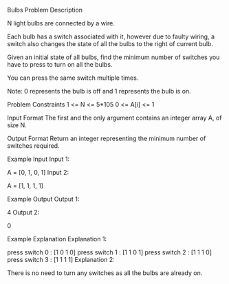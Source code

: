 Bulbs
Problem Description

N light bulbs are connected by a wire.

Each bulb has a switch associated with it, however due to faulty wiring, a switch also changes the state of all the bulbs to the right of current bulb.

Given an initial state of all bulbs, find the minimum number of switches you have to press to turn on all the bulbs.

You can press the same switch multiple times.

Note: 0 represents the bulb is off and 1 represents the bulb is on.



Problem Constraints
1 <= N <= 5*105
0 <= A[i] <= 1



Input Format
The first and the only argument contains an integer array A, of size N.



Output Format
Return an integer representing the minimum number of switches required.



Example Input
Input 1:

 A = [0, 1, 0, 1]
Input 2:

 A = [1, 1, 1, 1]


Example Output
Output 1:

 4
Output 2:

 0


Example Explanation
Explanation 1:

 press switch 0 : [1 0 1 0]
 press switch 1 : [1 1 0 1]
 press switch 2 : [1 1 1 0]
 press switch 3 : [1 1 1 1]
Explanation 2:

 There is no need to turn any switches as all the bulbs are already on.